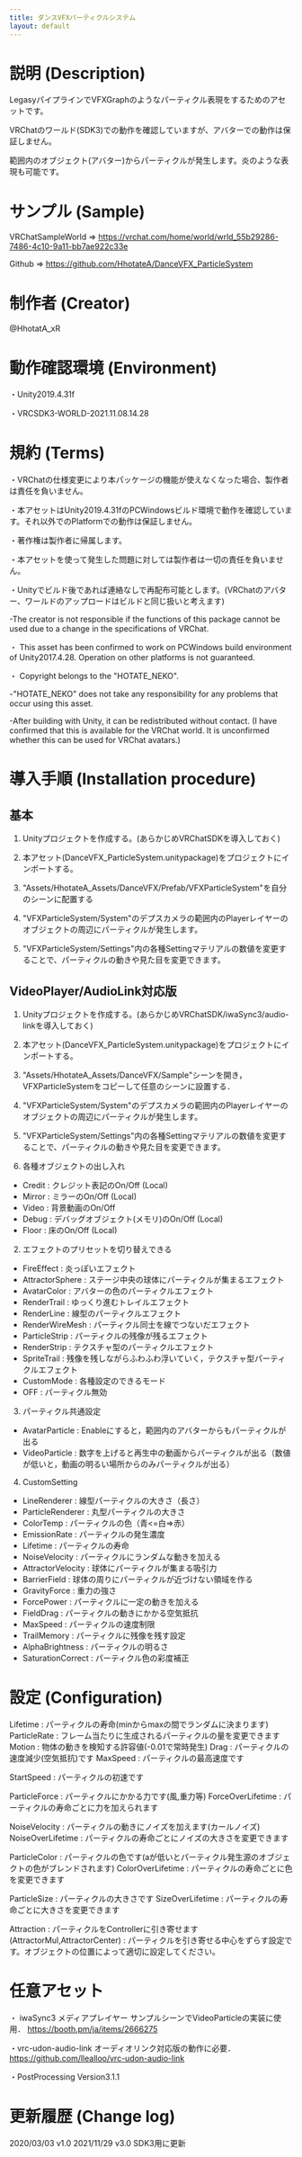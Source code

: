 ```yaml
---
title: ダンスVFXパーティクルシステム
layout: default
---
```


# 説明 (Description)

LegasyパイプラインでVFXGraphのようなパーティクル表現をするためのアセットです。

VRChatのワールド(SDK3)での動作を確認していますが、アバターでの動作は保証しません。

範囲内のオブジェクト(アバター)からパーティクルが発生します。炎のような表現も可能です。
# サンプル (Sample)

VRChatSampleWorld => https://vrchat.com/home/world/wrld_55b29286-7486-4c10-9a11-bb7ae922c33e

Github => https://github.com/HhotateA/DanceVFX_ParticleSystem

# 制作者 (Creator)

@HhotatA_xR

# 動作確認環境 (Environment)

・Unity2019.4.31f

・VRCSDK3-WORLD-2021.11.08.14.28

# 規約 (Terms)

・VRChatの仕様変更により本パッケージの機能が使えなくなった場合、製作者は責任を負いません。

・本アセットはUnity2019.4.31fのPCWindowsビルド環境で動作を確認しています。それ以外でのPlatformでの動作は保証しません。

・著作権は製作者に帰属します。

・本アセットを使って発生した問題に対しては製作者は一切の責任を負いません。

・Unityでビルド後であれば連絡なしで再配布可能とします。(VRChatのアバター、ワールドのアップロードはビルドと同じ扱いと考えます)

-The creator is not responsible if the functions of this package cannot be used due to a change in the specifications of VRChat.

・ This asset has been confirmed to work on PCWindows build environment of Unity2017.4.28. Operation on other platforms is not guaranteed.

・ Copyright belongs to the "HOTATE_NEKO".

-"HOTATE_NEKO" does not take any responsibility for any problems that occur using this asset.

-After building with Unity, it can be redistributed without contact. (I have confirmed that this is available for the VRChat world. It is unconfirmed whether this can be used for VRChat avatars.)

# 導入手順 (Installation procedure)

## 基本

1. Unityプロジェクトを作成する。(あらかじめVRChatSDKを導入しておく)

2. 本アセット(DanceVFX_ParticleSystem.unitypackage)をプロジェクトにインポートする。

3. "Assets/HhotateA_Assets/DanceVFX/Prefab/VFXParticleSystem"を自分のシーンに配置する

4. "VFXParticleSystem/System"のデプスカメラの範囲内のPlayerレイヤーのオブジェクトの周辺にパーティクルが発生します。

5. "VFXParticleSystem/Settings"内の各種Settingマテリアルの数値を変更することで、パーティクルの動きや見た目を変更できます。

## VideoPlayer/AudioLink対応版

1. Unityプロジェクトを作成する。(あらかじめVRChatSDK/iwaSync3/audio-linkを導入しておく)

2. 本アセット(DanceVFX_ParticleSystem.unitypackage)をプロジェクトにインポートする。

3. "Assets/HhotateA_Assets/DanceVFX/Sample"シーンを開き，VFXParticleSystemをコピーして任意のシーンに設置する．

4. "VFXParticleSystem/System"のデプスカメラの範囲内のPlayerレイヤーのオブジェクトの周辺にパーティクルが発生します。

5. "VFXParticleSystem/Settings"内の各種Settingマテリアルの数値を変更することで、パーティクルの動きや見た目を変更できます。

1. 各種オブジェクトの出し入れ
- Credit : クレジット表記のOn/Off (Local)
- Mirror : ミラーのOn/Off (Local)
- Video : 背景動画のOn/Off
- Debug : デバッグオブジェクト(メモリ)のOn/Off (Local)
- Floor : 床のOn/Off (Local)

2. エフェクトのプリセットを切り替えできる
- FireEffect : 炎っぽいエフェクト
- AttractorSphere : ステージ中央の球体にパーティクルが集まるエフェクト
- AvatarColor : アバターの色のパーティクルエフェクト
- RenderTrail : ゆっくり進むトレイルエフェクト
- RenderLine : 線型のパーティクルエフェクト
- RenderWireMesh : パーティクル同士を線でつないだエフェクト
- ParticleStrip : パーティクルの残像が残るエフェクト
- RenderStrip : テクスチャ型のパーティクルエフェクト
- SpriteTrail : 残像を残しながらふわふわ浮いていく，テクスチャ型パーティクルエフェクト
- CustomMode : 各種設定のできるモード
- OFF : パーティクル無効

3. パーティクル共通設定
- AvatarParticle : Enableにすると，範囲内のアバターからもパーティクルが出る
- VideoParticle : 数字を上げると再生中の動画からパーティクルが出る（数値が低いと，動画の明るい場所からのみパーティクルが出る）

4. CustomSetting
- LineRenderer : 線型パーティクルの大きさ（長さ）
- ParticleRenderer : 丸型パーティクルの大きさ
- ColorTemp : パーティクルの色（青<=白=>赤）
- EmissionRate : パーティクルの発生濃度
- Lifetime : パーティクルの寿命
- NoiseVelocity : パーティクルにランダムな動きを加える
- AttractorVelocity : 球体にパーティクルが集まる吸引力
- BarrierField : 球体の周りにパーティクルが近づけない領域を作る
- GravityForce : 重力の強さ
- ForcePower : パーティクルに一定の動きを加える
- FieldDrag : パーティクルの動きにかかる空気抵抗
- MaxSpeed : パーティクルの速度制限
- TrailMemory : パーティクルに残像を残す設定
- AlphaBrightness : パーティクルの明るさ
- SaturationCorrect : パーティクル色の彩度補正

# 設定 (Configuration)

Lifetime : パーティクルの寿命(minからmaxの間でランダムに決まります)
ParticleRate : フレーム当たりに生成されるパーティクルの量を変更できます
Motion : 物体の動きを検知する許容値(-0.01で常時発生)
Drag : パーティクルの速度減少(空気抵抗)です
MaxSpeed : パーティクルの最高速度です

StartSpeed : パーティクルの初速です

ParticleForce : パーティクルにかかる力です(風,重力等)
ForceOverLifetime : パーティクルの寿命ごとに力を加えられます

NoiseVelocity : パーティクルの動きにノイズを加えます(カールノイズ)
NoiseOverLifetime : パーティクルの寿命ごとにノイズの大きさを変更できます

ParticleColor : パーティクルの色です(aが低いとパーティクル発生源のオブジェクトの色がブレンドされます)
ColorOverLifetime : パーティクルの寿命ごとに色を変更できます

ParticleSize : パーティクルの大きさです
SizeOverLifetime : パーティクルの寿命ごとに大きさを変更できます

Attraction : パーティクルをControllerに引き寄せます
(AttractorMul,AttractorCenter) : パーティクルを引き寄せる中心をずらす設定です。オブジェクトの位置によって適切に設定してください。

# 任意アセット

・ iwaSync3 メディアプレイヤー
サンプルシーンでVideoParticleの実装に使用．
https://booth.pm/ja/items/2666275

・vrc-udon-audio-link
オーディオリンク対応版の動作に必要．
https://github.com/llealloo/vrc-udon-audio-link

・PostProcessing Version3.1.1

# 更新履歴 (Change log)

2020/03/03 v1.0
2021/11/29 v3.0 SDK3用に更新